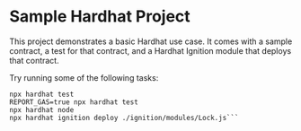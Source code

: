 # Sample Hardhat Project

This project demonstrates a basic Hardhat use case. It comes with a sample contract, a test for that contract, and a Hardhat Ignition module that deploys that contract.

Try running some of the following tasks:
```npx hardhat help
npx hardhat test
REPORT_GAS=true npx hardhat test
npx hardhat node
npx hardhat ignition deploy ./ignition/modules/Lock.js```
